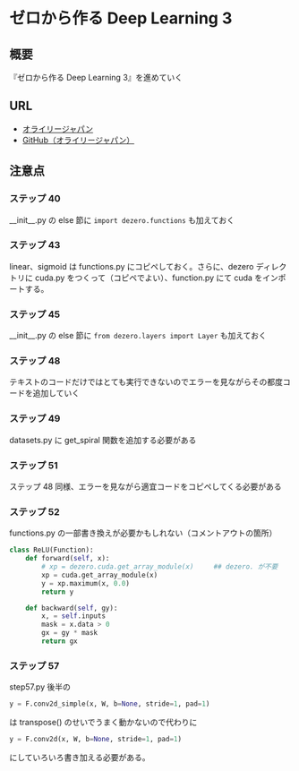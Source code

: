 # ゼロから作る Deep Learning 3

## 概要

『ゼロから作る Deep Learning 3』を進めていく

## URL

- [オライリージャパン](https://www.oreilly.co.jp/books/9784873119069/)
- [GitHub（オライリージャパン）](https://github.com/oreilly-japan/deep-learning-from-scratch-3)

## 注意点

### ステップ 40

\_\_init\_\_.py の else 節に ```import dezero.functions``` も加えておく

### ステップ 43

linear、sigmoid は functions.py にコピペしておく。さらに、dezero ディレクトリに cuda.py をつくって（コピペでよい）、function.py にて cuda をインポートする。

### ステップ 45

\_\_init\_\_.py の else 節に ```from dezero.layers import Layer``` も加えておく

### ステップ 48

テキストのコードだけではとても実行できないのでエラーを見ながらその都度コードを追加していく

### ステップ 49

datasets.py に get_spiral 関数を追加する必要がある

### ステップ 51

ステップ 48 同様、エラーを見ながら適宜コードをコピペしてくる必要がある

### ステップ 52

functions.py の一部書き換えが必要かもしれない（コメントアウトの箇所）

``` python
class ReLU(Function):
    def forward(self, x):
        # xp = dezero.cuda.get_array_module(x)     ## dezero. が不要
        xp = cuda.get_array_module(x)
        y = xp.maximum(x, 0.0)
        return y

    def backward(self, gy):
        x, = self.inputs
        mask = x.data > 0
        gx = gy * mask
        return gx
```

### ステップ 57

step57.py 後半の

``` python
y = F.conv2d_simple(x, W, b=None, stride=1, pad=1)
```

は transpose() のせいでうまく動かないので代わりに

``` python
y = F.conv2d(x, W, b=None, stride=1, pad=1)
```

にしていろいろ書き加える必要がある。
